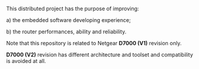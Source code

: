 This distributed project has the purpose of improving:

a) the embedded software developing experience;

b) the router performances, ability and reliability.

Note that this repository is related to Netgear **D7000 (V1)** revision only.

**D7000 (V2)** revision has different architecture and toolset and compatibility is avoided at all.
